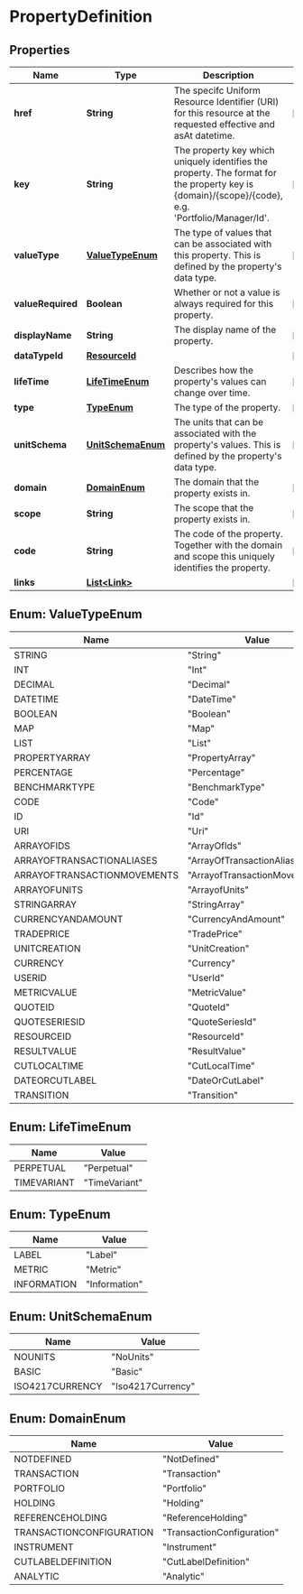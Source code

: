 

# PropertyDefinition

## Properties

Name | Type | Description | Notes
------------ | ------------- | ------------- | -------------
**href** | **String** | The specifc Uniform Resource Identifier (URI) for this resource at the requested effective and asAt datetime. |  [optional]
**key** | **String** | The property key which uniquely identifies the property. The format for the property key is {domain}/{scope}/{code}, e.g. &#39;Portfolio/Manager/Id&#39;. |  [optional]
**valueType** | [**ValueTypeEnum**](#ValueTypeEnum) | The type of values that can be associated with this property. This is defined by the property&#39;s data type. |  [optional]
**valueRequired** | **Boolean** | Whether or not a value is always required for this property. |  [optional]
**displayName** | **String** | The display name of the property. |  [optional]
**dataTypeId** | [**ResourceId**](ResourceId.md) |  |  [optional]
**lifeTime** | [**LifeTimeEnum**](#LifeTimeEnum) | Describes how the property&#39;s values can change over time. |  [optional]
**type** | [**TypeEnum**](#TypeEnum) | The type of the property. |  [optional]
**unitSchema** | [**UnitSchemaEnum**](#UnitSchemaEnum) | The units that can be associated with the property&#39;s values. This is defined by the property&#39;s data type. |  [optional]
**domain** | [**DomainEnum**](#DomainEnum) | The domain that the property exists in. |  [optional]
**scope** | **String** | The scope that the property exists in. |  [optional]
**code** | **String** | The code of the property. Together with the domain and scope this uniquely identifies the property. |  [optional]
**links** | [**List&lt;Link&gt;**](Link.md) |  |  [optional]



## Enum: ValueTypeEnum

Name | Value
---- | -----
STRING | &quot;String&quot;
INT | &quot;Int&quot;
DECIMAL | &quot;Decimal&quot;
DATETIME | &quot;DateTime&quot;
BOOLEAN | &quot;Boolean&quot;
MAP | &quot;Map&quot;
LIST | &quot;List&quot;
PROPERTYARRAY | &quot;PropertyArray&quot;
PERCENTAGE | &quot;Percentage&quot;
BENCHMARKTYPE | &quot;BenchmarkType&quot;
CODE | &quot;Code&quot;
ID | &quot;Id&quot;
URI | &quot;Uri&quot;
ARRAYOFIDS | &quot;ArrayOfIds&quot;
ARRAYOFTRANSACTIONALIASES | &quot;ArrayOfTransactionAliases&quot;
ARRAYOFTRANSACTIONMOVEMENTS | &quot;ArrayofTransactionMovements&quot;
ARRAYOFUNITS | &quot;ArrayofUnits&quot;
STRINGARRAY | &quot;StringArray&quot;
CURRENCYANDAMOUNT | &quot;CurrencyAndAmount&quot;
TRADEPRICE | &quot;TradePrice&quot;
UNITCREATION | &quot;UnitCreation&quot;
CURRENCY | &quot;Currency&quot;
USERID | &quot;UserId&quot;
METRICVALUE | &quot;MetricValue&quot;
QUOTEID | &quot;QuoteId&quot;
QUOTESERIESID | &quot;QuoteSeriesId&quot;
RESOURCEID | &quot;ResourceId&quot;
RESULTVALUE | &quot;ResultValue&quot;
CUTLOCALTIME | &quot;CutLocalTime&quot;
DATEORCUTLABEL | &quot;DateOrCutLabel&quot;
TRANSITION | &quot;Transition&quot;



## Enum: LifeTimeEnum

Name | Value
---- | -----
PERPETUAL | &quot;Perpetual&quot;
TIMEVARIANT | &quot;TimeVariant&quot;



## Enum: TypeEnum

Name | Value
---- | -----
LABEL | &quot;Label&quot;
METRIC | &quot;Metric&quot;
INFORMATION | &quot;Information&quot;



## Enum: UnitSchemaEnum

Name | Value
---- | -----
NOUNITS | &quot;NoUnits&quot;
BASIC | &quot;Basic&quot;
ISO4217CURRENCY | &quot;Iso4217Currency&quot;



## Enum: DomainEnum

Name | Value
---- | -----
NOTDEFINED | &quot;NotDefined&quot;
TRANSACTION | &quot;Transaction&quot;
PORTFOLIO | &quot;Portfolio&quot;
HOLDING | &quot;Holding&quot;
REFERENCEHOLDING | &quot;ReferenceHolding&quot;
TRANSACTIONCONFIGURATION | &quot;TransactionConfiguration&quot;
INSTRUMENT | &quot;Instrument&quot;
CUTLABELDEFINITION | &quot;CutLabelDefinition&quot;
ANALYTIC | &quot;Analytic&quot;



